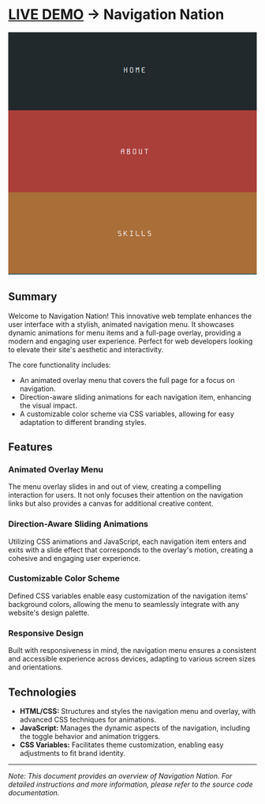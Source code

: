 # [LIVE DEMO](https://shcoobz.github.io/navigation-nation/) -> Navigation Nation

![Project Image](/img/navigation-nation.png)

## Summary

Welcome to Navigation Nation! This innovative web template enhances the user interface with a stylish, animated navigation menu. It showcases dynamic animations for menu items and a full-page overlay, providing a modern and engaging user experience. Perfect for web developers looking to elevate their site's aesthetic and interactivity.

The core functionality includes:

- An animated overlay menu that covers the full page for a focus on navigation.
- Direction-aware sliding animations for each navigation item, enhancing the visual impact.
- A customizable color scheme via CSS variables, allowing for easy adaptation to different branding styles.

## Features

### Animated Overlay Menu

The menu overlay slides in and out of view, creating a compelling interaction for users. It not only focuses their attention on the navigation links but also provides a canvas for additional creative content.

### Direction-Aware Sliding Animations

Utilizing CSS animations and JavaScript, each navigation item enters and exits with a slide effect that corresponds to the overlay's motion, creating a cohesive and engaging user experience.

### Customizable Color Scheme

Defined CSS variables enable easy customization of the navigation items' background colors, allowing the menu to seamlessly integrate with any website's design palette.

### Responsive Design

Built with responsiveness in mind, the navigation menu ensures a consistent and accessible experience across devices, adapting to various screen sizes and orientations.

## Technologies

- **HTML/CSS:** Structures and styles the navigation menu and overlay, with advanced CSS techniques for animations.
- **JavaScript:** Manages the dynamic aspects of the navigation, including the toggle behavior and animation triggers.
- **CSS Variables:** Facilitates theme customization, enabling easy adjustments to fit brand identity.

---

_Note: This document provides an overview of Navigation Nation. For detailed instructions and more information, please refer to the source code documentation._
